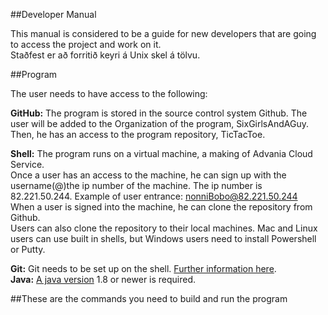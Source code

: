 ##Developer Manual

This manual is considered to be a guide for new developers that are going to access the project and work on it. </br>
Staðfest er að forritið keyri á Unix skel á tölvu.

##Program

The user needs to have access to the following:

**GitHub:** The program is stored in the source control system Github. The user will be added to the Organization of the program, SixGirlsAndAGuy. Then, he has an access to the program repository, TicTacToe.

**Shell:** The program runs on a virtual machine, a making of Advania Cloud Service.  <br /> Once a user has an access to the machine, he can sign up with the username(@)the ip number of the machine. The ip number is 82.221.50.244.
Example of user entrance: nonniBobo@82.221.50.244 <br />
When a user is signed into the machine, he can clone the repository from Github. </br>
Users can also clone the repository to their local machines. Mac and Linux users can use built in shells, but Windows users need to install Powershell or Putty.</br>

**Git:** Git needs to be set up on the shell. [Further information here](http://git-scm.com/book/en/v2/Getting-Started-Installing-Git "a Safari extension"). </br>
**Java:** [A java version](https://java.com/en/download/ "java") 1.8 or newer is required. </br>


##These are the commands you need to build and run the program
